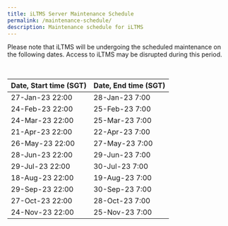 ```yaml
---
title: iLTMS Server Maintenance Schedule
permalink: /maintenance-schedule/
description: Maintenance schedule for iLTMS
---
```

Please note that iLTMS will be undergoing the scheduled maintenance on the following dates. Access to iLTMS may be disrupted during this period. 

<br>


|Date, Start time (SGT)	|Date, End time (SGT)| 
| -------- | -------- |
| 27-Jan-23 22:00 |	28-Jan-23 7:00 |
| 24-Feb-23 22:00 |	25-Feb-23 7:00 |
| 24-Mar-23 22:00 |	25-Mar-23 7:00 |
| 21-Apr-23 22:00	| 22-Apr-23 7:00 |
| 26-May-23 22:00 |	27-May-23 7:00 |
| 28-Jun-23 22:00	| 29-Jun-23 7:00 |
| 29-Jul-23 22:00	| 30-Jul-23 7:00 |
| 18-Aug-23 22:00 |	19-Aug-23 7:00 |
| 29-Sep-23 22:00	| 30-Sep-23 7:00 |
| 27-Oct-23 22:00 |	28-Oct-23 7:00 |
| 24-Nov-23 22:00 |	25-Nov-23 7:00 |
